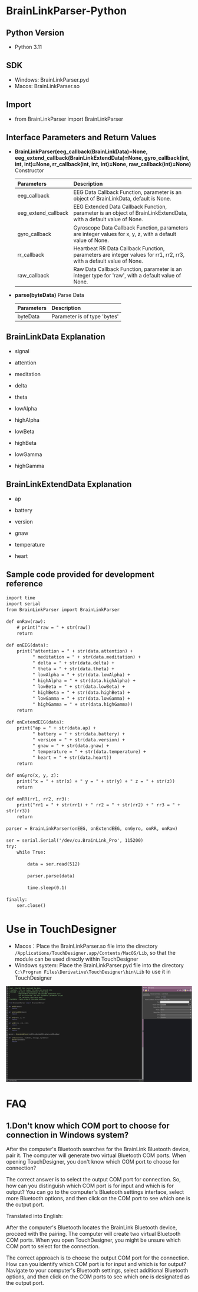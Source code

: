 # BrainLinkParser-Python

## Python Version

- Python 3.11

## SDK

- Windows: BrainLinkParser.pyd
- Macos: BrainLinkParser.so

## Import

- from BrainLinkParser import BrainLinkParser

## Interface Parameters and Return Values

- **BrainLinkParser(eeg_callback(BrainLinkData)=None, eeg_extend_callback(BrainLinkExtendData)=None, gyro_callback(int, int, int)=None, rr_callback(int, int, int)=None, raw_callback(int)=None)** Constructor

    | Parameters     | Description     |
    | ------- | ------- |
    | eeg_callback   | EEG Data Callback Function, parameter is an object of BrainLinkData, default is None. |
    | eeg_extend_callback   | EEG Extended Data Callback Function, parameter is an object of BrainLinkExtendData, with a default value of None. |
    | gyro_callback   | Gyroscope Data Callback Function, parameters are integer values for x, y, z, with a default value of None. |
    | rr_callback   | Heartbeat RR Data Callback Function, parameters are integer values for rr1, rr2, rr3, with a default value of None. |
    | raw_callback   | Raw Data Callback Function, parameter is an integer type for 'raw', with a default value of None. |

- **parse(byteData)** Parse Data

    | Parameters     | Description     |
    | ------- | ------- |
    | byteData   | Parameter is of type 'bytes' |

## BrainLinkData Explanation

- signal

- attention

- meditation

- delta

- theta

- lowAlpha

- highAlpha

- lowBeta

- highBeta

- lowGamma

- highGamma

## BrainLinkExtendData Explanation

- ap

- battery

- version

- gnaw

- temperature

- heart

## Sample code provided for development reference

```
import time
import serial
from BrainLinkParser import BrainLinkParser

def onRaw(raw):
    # print("raw = " + str(raw))
    return

def onEEG(data):
    print("attention = " + str(data.attention) +
          " meditation = " + str(data.meditation) +
          " delta = " + str(data.delta) +
          " theta = " + str(data.theta) +
          " lowAlpha = " + str(data.lowAlpha) +
          " highAlpha = " + str(data.highAlpha) +
          " lowBeta = " + str(data.lowBeta) +
          " highBeta = " + str(data.highBeta) +
          " lowGamma = " + str(data.lowGamma) +
          " highGamma = " + str(data.highGamma))
    return

def onExtendEEG(data):
    print("ap = " + str(data.ap) +
          " battery = " + str(data.battery) +
          " version = " + str(data.version) +
          " gnaw = " + str(data.gnaw) +
          " temperature = " + str(data.temperature) +
          " heart = " + str(data.heart))
    return

def onGyro(x, y, z):
    print("x = " + str(x) + " y = " + str(y) + " z = " + str(z))
    return

def onRR(rr1, rr2, rr3):
    print("rr1 = " + str(rr1) + " rr2 = " + str(rr2) + " rr3 = " + str(rr3))
    return

parser = BrainLinkParser(onEEG, onExtendEEG, onGyro, onRR, onRaw)

ser = serial.Serial('/dev/cu.BrainLink_Pro', 115200)
try:
    while True:

        data = ser.read(512)

        parser.parse(data)

        time.sleep(0.1)

finally:
    ser.close()
```


# Use in TouchDesigner

- Macos：Place the BrainLinkParser.so file into the directory `/Applications/TouchDesigner.app/Contents/MacOS/Lib`, so that the module can be used directly within TouchDesigner
- Windows system: Place the BrainLinkParser.pyd file into the directory `C:\Program Files\Derivative\TouchDesigner\bin\Lib` to use it in TouchDesigner

![TD](https://github.com/Macrotellect/BrainLinkParser-Python/blob/main/TD.png)

# FAQ

## 1.Don't know which COM port to choose for connection in Windows system?
After the computer's Bluetooth searches for the BrainLink Bluetooth device, pair it. The computer will generate two virtual Bluetooth COM ports. When opening TouchDesigner, you don't know which COM port to choose for connection?

The correct answer is to select the output COM port for connection. So, how can you distinguish which COM port is for input and which is for output? You can go to the computer's Bluetooth settings interface, select more Bluetooth options, and then click on the COM port to see which one is the output port.

Translated into English:

After the computer's Bluetooth locates the BrainLink Bluetooth device, proceed with the pairing. The computer will create two virtual Bluetooth COM ports. When you open TouchDesigner, you might be unsure which COM port to select for the connection.

The correct approach is to choose the output COM port for the connection. How can you identify which COM port is for input and which is for output? Navigate to your computer's Bluetooth settings, select additional Bluetooth options, and then click on the COM ports to see which one is designated as the output port.
